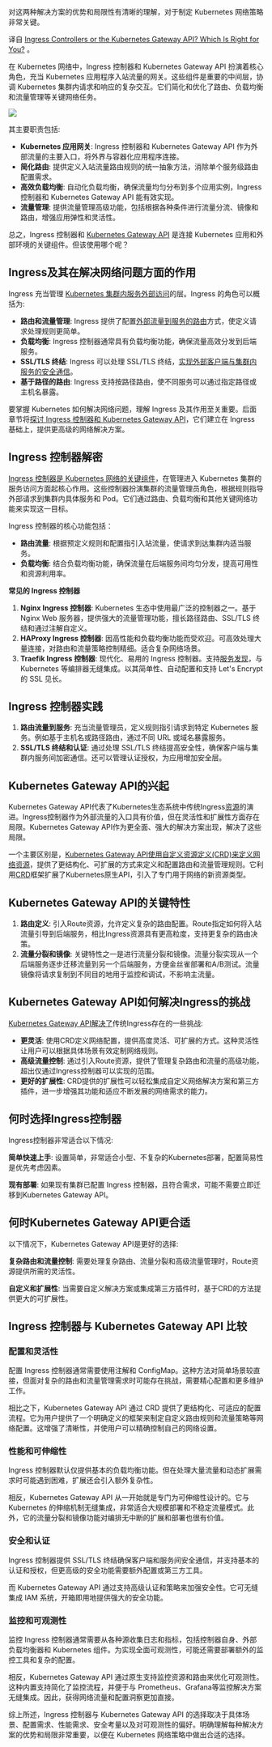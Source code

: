 <!--
# Ingress 控制器还是 Kubernetes Gateway API？
https://cdn.thenewstack.io/media/2023/11/44038778-arm-wrestling-567950_1280-1024x682.jpg
 -->

对这两种解决方案的优势和局限性有清晰的理解，对于制定 Kubernetes 网络策略非常关键。

译自 [Ingress Controllers or the Kubernetes Gateway API? Which Is Right for You?](https://thenewstack.io/ingress-controllers-or-the-kubernetes-gateway-api-which-is-right-for-you/) 。

在 Kubernetes 网络中，Ingress 控制器和 Kubernetes Gateway API 扮演着核心角色，充当 Kubernetes 应用程序入站流量的网关。这些组件是重要的中间层，协调 Kubernetes 集群内请求和响应的复杂交互。它们简化和优化了路由、负载均衡和流量管理等关键网络任务。

![](https://cdn.thenewstack.io/media/2023/11/289b13eb-gateway-api-logo-300x83.png)

其主要职责包括:

- **Kubernetes 应用网关**: Ingress 控制器和 Kubernetes Gateway API 作为外部流量的主要入口，将外界与容器化应用程序连接。
- **简化路由**: 提供定义入站流量路由规则的统一抽象方法，消除单个服务级路由配置需求。
- **高效负载均衡**: 自动化负载均衡，确保流量均匀分布到多个应用实例，Ingress 控制器和 Kubernetes Gateway API 能有效实现。
- **流量管理**: 提供流量管理高级功能，包括根据各种条件进行流量分流、镜像和路由，增强应用弹性和灵活性。

总之，Ingress 控制器和 [Kubernetes Gateway API](https://thenewstack.io/my-istiod-pod-cant-communicate-with-the-kubernetes-api-server/) 是连接 Kubernetes 应用和外部环境的关键组件。但该使用哪个呢？

## Ingress及其在解决网络问题方面的作用

Ingress 充当管理 [Kubernetes 集群内服务外部访问](https://thenewstack.io/aws-cdk8s-a-dev-friendly-alternative-to-yaml-for-managing-kubernetes-clusters/)的层。Ingress 的角色可以概括为:

- **路由和流量管理**: Ingress 提供了配置[外部流量到服务的路由](https://thenewstack.io/rethinking-service-mesh-with-application-traffic-management/)方式，使定义请求处理规则更简单。
- **负载均衡**: Ingress 控制器通常具有负载均衡功能，确保流量高效分发到后端服务。
- **SSL/TLS 终结**: Ingress 可以处理 SSL/TLS 终结，[实现外部客户端与集群内服务的安全通信](https://thenewstack.io/aporetos-kubernetes-security-platform-now-offers-multiregion-cluster-support-service-mesh-integration/)。
- **基于路径的路由**: Ingress 支持按路径路由，使不同服务可以通过指定路径或主机名暴露。

要掌握 Kubernetes 如何解决网络问题，理解 Ingress 及其作用至关重要。后面章节将[探讨 Ingress 控制器和 Kubernetes Gateway API](https://thenewstack.io/kubernetes-access-control-exploring-service-accounts/)，它们建立在 Ingress 基础上，提供更高级的网络解决方案。

## Ingress 控制器解密

[Ingress 控制器是 Kubernetes 网络的关键组件](https://thenewstack.io/ingress-controllers-the-swiss-army-knife-of-kubernetes/)，在管理进入 Kubernetes 集群的服务访问方面起核心作用。这些控制器扮演集群的流量管理员角色，根据规则指导外部请求到集群内具体服务和 Pod。它们通过路由、负载均衡和其他关键网络功能来实现这一目标。

Ingress 控制器的核心功能包括：

- **路由流量**: 根据预定义规则和配置指引入站流量，使请求到达集群内适当服务。
- **负载均衡**: 结合负载均衡功能，确保流量在后端服务间均匀分发，提高可用性和资源利用率。

**常见的 Ingress 控制器**

1. **Nginx Ingress 控制器**: Kubernetes 生态中使用最广泛的控制器之一。基于 Nginx Web 服务器，提供强大的流量管理功能，擅长路径路由、SSL/TLS 终结和通过注解自定义。
2. **HAProxy Ingress 控制器**: 因高性能和负载均衡功能而受欢迎。可高效处理大量连接，对路由和流量策略控制精细。适合复杂网络场景。
3. **Traefik Ingress 控制器**: 现代化、易用的 Ingress 控制器。支持[服务发现](https://thenewstack.io/how-does-service-discovery-work-in-kubernetes/)，与 Kubernetes 等编排器无缝集成。以其简单性、自动配置和支持 Let's Encrypt 的 SSL 见长。

## Ingress 控制器实践

1. **路由流量到服务**: 充当流量管理员，定义规则指引请求到特定 Kubernetes 服务。例如基于主机名或路径路由，通过不同 URL 或域名暴露服务。
2. **SSL/TLS 终结和认证**: 通过处理 SSL/TLS 终结提高安全性，确保客户端与集群内服务间加密通信。还可以管理认证授权，为应用增加安全层。

## Kubernetes Gateway API的兴起

Kubernetes Gateway API代表了Kubernetes生态系统中传统Ingress[资源](https://thenewstack.io/fairwinds-goldilocks-helps-set-kubernetes-resources-just-right/)的演进。Ingress控制器作为外部流量的入口具有价值，但在灵活性和扩展性方面存在局限。Kubernetes Gateway API作为更全面、强大的解决方案出现，解决了这些局限。

一个主要区别是，[Kubernetes Gateway API使用自定义资源定义(CRD)来定义网络资源](https://thenewstack.io/kubernetes-1-15-aims-to-extensibility-with-custom-resource-definition-features/)，提供了更结构化、可扩展的方式来定义和配置路由和流量管理规则。它利用[CRD](https://thenewstack.io/kubernetes-1-6-has-arrived-with-custom-resource-definitions/)框架扩展了Kubernetes原生API，引入了专门用于网络的新资源类型。

## Kubernetes Gateway API的关键特性

1. **路由定义**: 引入Route资源，允许定义复杂的路由配置。Route指定如何将入站流量引导到后端服务，相比Ingress资源具有更高粒度，支持更复杂的路由决策。
2. **流量分裂和镜像**: 关键特性之一是进行流量分裂和镜像。流量分裂实现从一个后端服务逐步迁移流量到另一个后端服务，方便金丝雀部署和A/B测试。流量镜像将请求复制到不同目的地用于监控和调试，不影响主流量。

## Kubernetes Gateway API如何解决Ingress的挑战

[Kubernetes Gateway API解决了](https://thenewstack.io/netflix-discovers-severe-kubernetes-http-2-vulnerabilities/)传统Ingress存在的一些挑战:

- **更灵活**: 使用CRD定义网络配置，提供高度灵活、可扩展的方式。这种灵活性让用户可以根据具体场景有效定制网络规则。
- **高级流量控制**: 通过引入Route资源，提供了管理复杂路由和流量的高级功能，超出仅通过Ingress控制器可以实现的范围。
- **更好的扩展性**: CRD提供的扩展性可以轻松集成自定义网络解决方案和第三方插件，进一步增强其功能和适应不断发展的网络需求的能力。

## 何时选择Ingress控制器

Ingress控制器非常适合以下情况:

**简单快速上手**: 设置简单，非常适合小型、不复杂的Kubernetes部署，配置简易性是优先考虑因素。

**现有部署**: 如果现有集群已配置 Ingress 控制器，且符合需求，可能不需要立即迁移到Kubernetes Gateway API。

## 何时Kubernetes Gateway API更合适

以下情况下，Kubernetes Gateway API是更好的选择:

**复杂路由和流量控制**: 需要处理复杂路由、流量分裂和高级流量管理时，Route资源提供所需的灵活性。

**自定义和扩展性**: 当需要自定义解决方案或集成第三方插件时，基于CRD的方法提供更大的可扩展性。


## Ingress 控制器与 Kubernetes Gateway API 比较

### 配置和灵活性

配置 Ingress 控制器通常需要使用注解和 ConfigMap。这种方法对简单场景较直接，但面对复杂的路由和流量管理需求时可能存在挑战，需要精心配置和更多维护工作。

相比之下，Kubernetes Gateway API 通过 CRD 提供了更结构化、可适应的配置流程。它为用户提供了一个明确定义的框架来制定自定义路由规则和流量策略等网络配置。这增强了清晰性，并使用户可以精确控制自己的网络设置。

### 性能和可伸缩性

Ingress 控制器默认仅提供基本的负载均衡功能。但在处理大量流量和动态扩展需求时可能遇到困难，扩展还会引入额外复杂性。

相反，Kubernetes Gateway API 从一开始就是专门为可伸缩性设计的。它与 Kubernetes 的伸缩机制无缝集成，非常适合大规模部署和不稳定流量模式。此外，它的流量分裂和镜像功能对编排无中断的扩展和部署也很有价值。

### 安全和认证

Ingress 控制器提供 SSL/TLS 终结确保客户端和服务间安全通信，并支持基本的认证和授权，但更高级的安全功能需要额外配置或第三方工具。

而 Kubernetes Gateway API 通过支持高级认证和策略来加强安全性。它可无缝集成 IAM 系统，开箱即用地提供强大的安全功能。

### 监控和可观测性

监控 Ingress 控制器通常需要从各种源收集日志和指标，包括控制器自身、外部负载均衡器和 Kubernetes 组件。为实现全面可观测性，可能还需要部署额外的监控工具和复杂的配置。

相反，Kubernetes Gateway API 通过原生支持监控资源和路由来优化可观测性。这种内置支持简化了监控流程，并便于与 Prometheus、Grafana等监控解决方案无缝集成。因此，获得网络流量和配置洞察更加直接。

综上所述，Ingress 控制器与 Kubernetes Gateway API 的选择取决于具体场景、配置需求、性能需求、安全考量以及对可观测性的偏好。明确理解每种解决方案的优势和局限非常重要，以便在 Kubernetes 网络策略中做出合适的选择。
